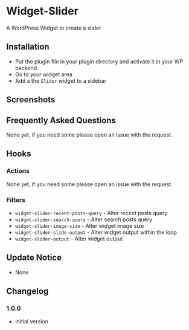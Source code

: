 Widget-Slider
=============

A WordPress Widget to create a slider

## Installation

* Put the plugin file in your plugin directory and activate it in your WP backend.
* Go to your widget area
* Add a the `Slider` widget to a sidebar

## Screenshots



## Frequently Asked Questions

None yet, if you need some please open an issue with the request.

## Hooks

### Actions

None yet, if you need some please open an issue with the request.

### Filters

* `widget-slider-recent-posts-query` - Alter recent posts query
* `widget-slider-search-query` - Alter search posts query
* `widget-slider-image-size` - Alter widget image size
* `widget-slider-slide-output` - Alter widget output within the loop
* `widget-slider-output` - Alter widget output

## Update Notice

* None

## Changelog

### 1.0.0

* Initial version
